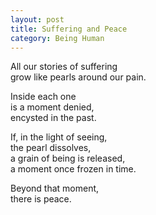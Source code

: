 ```yaml
---
layout: post
title: Suffering and Peace
category: Being Human 
---
```


All our stories of suffering  
grow like pearls around our pain.

Inside each one  
is a moment denied,  
encysted in the past.

If, in the light of seeing,  
the pearl dissolves,  
a grain of being is released,  
a moment once frozen in time.

Beyond that moment,  
there is peace.
